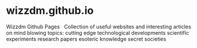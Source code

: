 # wizzdm.github.io
Wizzdm Github Pages
 
Collection of useful websites and interesting articles on mind blowing topics:
cutting edge technological developments
scientific experiments
research papers
esoteric knowledge
secret societies
